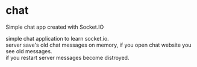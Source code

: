 # chat
Simple chat app created with Socket.IO

simple chat application to learn socket.io.<br>
server save's old chat messages on memory, if you open chat website you see old messages.<br>
if you restart server messages become distroyed.
